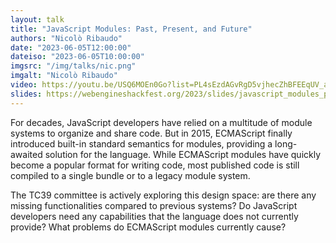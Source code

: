 ```yaml
---
layout: talk
title: "JavaScript Modules: Past, Present, and Future"
authors: "Nicolò Ribaudo"
date: "2023-06-05T12:00:00"
dateiso: "2023-06-05T10:00:00"
imgsrc: "/img/talks/nic.png"
imgalt: "Nicolò Ribaudo"
video: https://youtu.be/USQ6MOEn0Go?list=PL4sEzdAGvRgD5vjhecZhBFEEqUV_a_rAD
slides: https://webengineshackfest.org/2023/slides/javascript_modules_past_present_and_future_by_nicolo_ribaudo.pdf
---
```


For decades, JavaScript developers have relied on a multitude of module systems to organize and share code. But in 2015, ECMAScript finally introduced built-in standard semantics for modules, providing a long-awaited solution for the language. While ECMAScript modules have quickly become a popular format for writing code, most published code is still compiled to a single bundle or to a legacy module system.

The TC39 committee is actively exploring this design space: are there any missing functionalities compared to previous systems? Do JavaScript developers need any capabilities that the language does not currently provide? What problems do ECMAScript modules currently cause?

